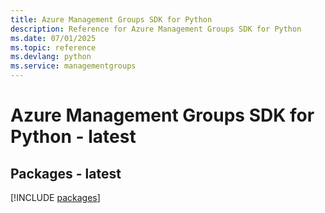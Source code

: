 ```yaml
---
title: Azure Management Groups SDK for Python
description: Reference for Azure Management Groups SDK for Python
ms.date: 07/01/2025
ms.topic: reference
ms.devlang: python
ms.service: managementgroups
---
```

# Azure Management Groups SDK for Python - latest
## Packages - latest
[!INCLUDE [packages](management-groups-index.md)]